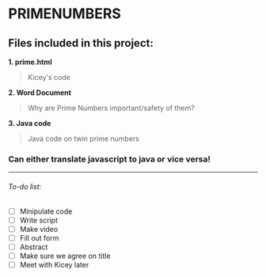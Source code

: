 # PRIMENUMBERS

## Files included in this project:

**1. prime.html** 
>Kicey's code 

**2. Word Document**
> Why are Prime Numbers important/safety of them? 

**3. Java code**
> Java code on twin prime numbers 

### Can either translate javascript to java or vice versa!

-------------------------------------------------------------------------------

###### To-do list:
- [ ] Minipulate code
- [ ] Write script
- [ ] Make video
- [ ] Fill out form
- [ ] Abstract
- [ ] Make sure we agree on title
- [ ] Meet with Kicey later
